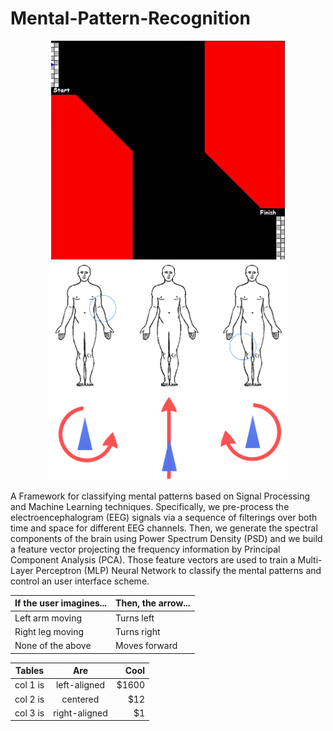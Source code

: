 # Mental-Pattern-Recognition

<p align="center">
<img height="350" src="Files/Application%20Example.gif" alt="color picker" />
<img src="Files/mental_control_scheme.png" height=350>
</p>

A Framework for classifying mental patterns based on Signal Processing and Machine Learning techniques.
Specifically, we pre-process the electroencephalogram (EEG) signals via a sequence of filterings over both time and space for different EEG channels. Then, we generate the spectral components of the brain using Power Spectrum Density (PSD) and we build a feature vector projecting the frequency information by Principal Component Analysis (PCA). Those feature vectors are used to train a Multi-Layer Perceptron (MLP) Neural Network to classify the mental patterns and control an user interface scheme.

<center>

| If the user imagines... | Then, the arrow... |
|-------------------------|--------------------|
| Left arm moving         | Turns left         |
| Right leg moving        | Turns right        |
| None of the above       | Moves forward      |

</center>

<center>

| Tables   |      Are      |  Cool |
|----------|:-------------:|------:|
| col 1 is |  left-aligned | $1600 |
| col 2 is |    centered   |   $12 |
| col 3 is | right-aligned |    $1 |

</center>
